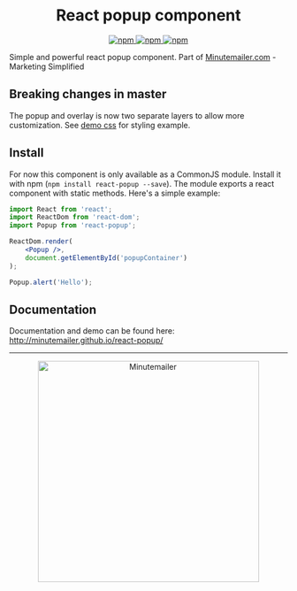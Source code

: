 <h1 align="center">React popup component</h1>

    
<p align="center">
    <a href="https://www.npmjs.com/package/react-popup">
        <img src="https://camo.githubusercontent.com/5e686c4eb8e3c65a53788a9de5d9f100cb803238/68747470733a2f2f696d672e736869656c64732e696f2f6e706d2f762f72656163742d706f7075702e7376673f6d61784167653d3836343030" alt="npm" data-canonical-src="https://img.shields.io/npm/v/react-popup.svg?maxAge=86400" style="max-width:100%;" />
    </a>
    <a href="https://www.npmjs.com/package/react-popup">
        <img src="https://img.shields.io/npm/dm/react-popup.svg?maxAge=86400" alt="npm" style="max-width:100%;" />
    </a>
    <a href="https://www.npmjs.com/package/react-popup">
        <img src="https://camo.githubusercontent.com/99c9f0ca43fd6c2dd1c956ffc1cb48c74aa2e88d/68747470733a2f2f696d672e736869656c64732e696f2f6e706d2f6c2f72656163742d706f7075702e7376673f6d61784167653d3836343030" alt="npm" data-canonical-src="https://img.shields.io/npm/l/react-popup.svg?maxAge=86400" style="max-width:100%;" />
    </a>
</p>


Simple and powerful react popup component. Part of [Minutemailer.com](https://minutemailer.com) - Marketing Simplified

## Breaking changes in master

The popup and overlay is now two separate layers to allow more customization. See [demo css](https://github.com/minutemailer/react-popup/blob/gh-pages/popup.example.css) for styling example.

## Install

For now this component is only available as a CommonJS module. Install it with npm (`npm install react-popup --save`). The module exports a react component with static methods. Here's a simple example:

```jsx
import React from 'react';
import ReactDom from 'react-dom';
import Popup from 'react-popup';

ReactDom.render(
    <Popup />,
    document.getElementById('popupContainer')
);

Popup.alert('Hello');
```

## Documentation

Documentation and demo can be found here: http://minutemailer.github.io/react-popup/

---

<a style="display: block; text-align: center" href="https://minutemailer.com"><img src="https://minutemailer.com/assets/svg/minutemailer-logo.svg" width="400" alt="Minutemailer"></a>

